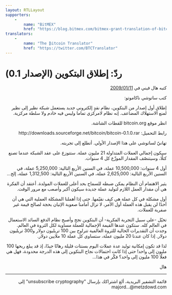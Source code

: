 ```yaml
---
layout: RTLLayout
supporters: 
    - 
        name: "BitMEX"
        href: "https://blog.bitmex.com/bitmex-grant-translation-of-bitcoin-content-into-african-languages/"
translators: 
    - 
        name: "The ₿itcoin Translator"
        href: "https://twitter.com/BTCTranslator"
---
```

# ردّ: إطلاق البتكوين (الإصدار 0.1)


<p dir="rtl">
كتبه هال فيني في <a href="https://web.archive.org/web/20190712071421/https://www.mail-archive.com/cryptography@metzdowd.com/msg10152.html">2009/01/11</a></p>


<p dir="rtl">
كتب ساتوشي ناكاموتو:</p>


<p dir="rtl">
إطلاق أول إصدار من البتكوين، نظام نقدٍ إلكتروني جديد يستعمل شبكة نظير إلى نظير لمنع الاستهلاك المضاعف. إنه نظام لامركزي تماما وليس فيه خادم ولا سلطة مركزية.</p>


<p dir="rtl">
انظر موقع bitcoin.org للقطات الشاشة.</p>



<p dir="rtl">
رابط التحميل: http://downloads.sourceforge.net/bitcoin/bitcoin-0.1.0.rar</p>


<p dir="rtl">
تهانيّ لساتوشي على هذا الإصدار الأولي. أتطلع إلى تجربته.</p>



<p dir="rtl">
سيكون إجمالي العملات المتداولة 21 مليون عملة. ستتوزع على عقد الشبكة عندما تصنع كتلًا، وسيتنصّف المقدار الموزّع كل 4 سنوات.</p>



<p dir="rtl">
أول 4 سنوات: 10,500,000 عملة، في السنين الأربع التالية: 5,250,000 عملة، في السنين الأربع التالية: 2,625,000 عملة، في السنين الأربع التالية: 1,312,500 عملة، إلخ...</p>


<p dir="rtl">
يثير الاهتمام أن النظام يمكن ضبطه للسماح بحد أعلى للعملات المولدة. أعتقد أن الفكرة هي أن مقدار العمل اللازم لتوليد عملة جديدة سيكون أكبر وأصعب مع مرور الوقت.</p>


<p dir="rtl">
أول مشكلة في كل عملة هي كيف نقيّمها. حتى إذا أهملنا المشكلة العملية التي هي أن أحدًا لن يقبل هذه العملة أول الأمر، لا تزال أمامنا صعوبة الإتيان بحجة لصالح قيمة غير صفرية للعملات.</p>


<p dir="rtl">
تخيّل -على سبيل التجربة الفكرية- أن البتكوين نجح وأصبح نظام الدفع السائد الاستعمال في العالم كله. ستكون عندها القيمة الإجمالية للعملة مساوية لكل الثروة في العالم. وجدت أن التقديرات الحالية للثروة العالمية تتراوح بين 100 تريليون دولار و300 تريليون دولار.  إذا كان عندنا 20 مليون عملة، ستساوي كل عملة 10 ملايين دولار.</p>


<p dir="rtl">
لذا قد تكون إمكانية توليد عدة عملات اليوم بسنتات قليلة رهانًا جيدًا، إذ قد يبلغ ربحها 100 مليون إلى واحد! حتى إذا كانت احتمالات نجاح البتكوين إلى هذه الدرجة محدودة، فهل هي فعلًا 100 مليون إلى واحد؟ فكّر في هذا...</p>


<p dir="rtl">
هال</p>

---

<p dir="rtl">
قائمة التشفير البريدية، ألغ اشتراكك بإرسال "unsubscribe cryptography" إلى majord...@metzdowd.com</p>